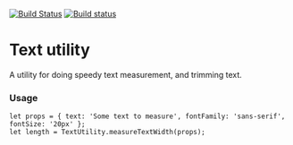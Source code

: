 [![Build Status](https://travis-ci.org/Microsoft/PowerBI-extensibility-text-utility.svg?branch=master)](https://travis-ci.org/Microsoft/PowerBI-extensibility-text-utility)
[![Build status](https://ci.appveyor.com/api/projects/status/cvvwogwq4lclrgh5/branch/master?svg=true)](https://ci.appveyor.com/project/spatney/powerbi-extensibility-text-utility)
# Text utility
A utility for doing speedy text measurement, and trimming text.

### Usage

```
let props = { text: 'Some text to measure', fontFamily: 'sans-serif', fontSize: '20px' };
let length = TextUtility.measureTextWidth(props);
```